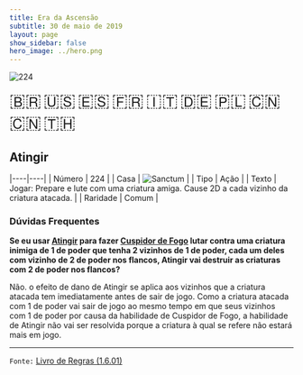 ```yaml
---
title: Era da Ascensão
subtitle: 30 de maio de 2019
layout: page
show_sidebar: false
hero_image: ../hero.png
---
```


![224](https://mastervault-storage-prod.s3.amazonaws.com/media/card_front/pt/435_224_CVH73X36HMGP_pt.png)

<span title="Português" style="font-size: 32px;cursor: pointer;" onclick="javascript:document.querySelector('img[alt=\'224\']').src=document.querySelector('img[alt=\'224\']').src.replace(/card_front\/[^/]+/, 'card_front/pt').replace(/_[^/.0-9]+\.png/, '_pt.png')">🇧🇷</span>
<span title="English" style="font-size: 32px;cursor: pointer;" onclick="javascript:document.querySelector('img[alt=\'224\']').src=document.querySelector('img[alt=\'224\']').src.replace(/card_front\/[^/]+/, 'card_front/en').replace(/_[^/.0-9]+\.png/, '_en.png')">🇺🇸</span>
<span title="Español" style="font-size: 32px;cursor: pointer;" onclick="javascript:document.querySelector('img[alt=\'224\']').src=document.querySelector('img[alt=\'224\']').src.replace(/card_front\/[^/]+/, 'card_front/es').replace(/_[^/.0-9]+\.png/, '_es.png')">🇪🇸</span>
<span title="Français" style="font-size: 32px;cursor: pointer;" onclick="javascript:document.querySelector('img[alt=\'224\']').src=document.querySelector('img[alt=\'224\']').src.replace(/card_front\/[^/]+/, 'card_front/fr').replace(/_[^/.0-9]+\.png/, '_fr.png')">🇫🇷</span>
<span title="Italiano" style="font-size: 32px;cursor: pointer;" onclick="javascript:document.querySelector('img[alt=\'224\']').src=document.querySelector('img[alt=\'224\']').src.replace(/card_front\/[^/]+/, 'card_front/it').replace(/_[^/.0-9]+\.png/, '_it.png')">🇮🇹</span>
<span title="Deutsche" style="font-size: 32px;cursor: pointer;" onclick="javascript:document.querySelector('img[alt=\'224\']').src=document.querySelector('img[alt=\'224\']').src.replace(/card_front\/[^/]+/, 'card_front/de').replace(/_[^/.0-9]+\.png/, '_de.png')">🇩🇪</span>
<span title="Polskie" style="font-size: 32px;cursor: pointer;" onclick="javascript:document.querySelector('img[alt=\'224\']').src=document.querySelector('img[alt=\'224\']').src.replace(/card_front\/[^/]+/, 'card_front/pl').replace(/_[^/.0-9]+\.png/, '_pl.png')">🇵🇱</span>
<span title="简体中文" style="font-size: 32px;cursor: pointer;" onclick="javascript:document.querySelector('img[alt=\'224\']').src=document.querySelector('img[alt=\'224\']').src.replace(/card_front\/[^/]+/, 'card_front/zh-hans').replace(/_[^/.0-9]+\.png/, '_zh-hans.png')">🇨🇳</span>
<span title="繁體中文" style="font-size: 32px;cursor: pointer;" onclick="javascript:document.querySelector('img[alt=\'224\']').src=document.querySelector('img[alt=\'224\']').src.replace(/card_front\/[^/]+/, 'card_front/zh-hant').replace(/_[^/.0-9]+\.png/, '_zh-hant.png')">🇨🇳</span>
<span title="ไทย" style="font-size: 32px;cursor: pointer;" onclick="javascript:document.querySelector('img[alt=\'224\']').src=document.querySelector('img[alt=\'224\']').src.replace(/card_front\/[^/]+/, 'card_front/th').replace(/_[^/.0-9]+\.png/, '_th.png')">🇹🇭</span>

## Atingir

|----|----|
| Número | 224 |
| Casa | ![Sanctum](https://archonarcana.com/images/thumb/c/c7/Sanctum.png/22px-Sanctum.png "Santuário") |
| Tipo | Ação |
| Texto | Jogar: Prepare e lute com uma criatura amiga. Cause 2D a cada vizinho da criatura atacada. |
| Raridade | Comum |

### Dúvidas Frequentes

**Se eu usar [Atingir](/aoa/224) para fazer [Cuspidor de Fogo](/cota/032)
lutar contra uma criatura inimiga de 1 de poder que tenha 2 vizinhos
de 1 de poder, cada um deles com vizinho de 2 de poder nos flancos,
Atingir vai destruir as criaturas com 2 de poder nos flancos?**

Não. o efeito de dano de Atingir se aplica aos vizinhos que a criatura
atacada tem imediatamente antes de sair de jogo. Como a criatura
atacada com 1 de poder vai sair de jogo ao mesmo tempo em que seus
vizinhos com 1 de poder por causa da habilidade de Cuspidor de Fogo,
a habilidade de Atingir não vai ser resolvida porque a criatura à qual se
refere não estará mais em jogo.

<hr/>

`Fonte:` [Livro de Regras (1.6.01)](https://drive.google.com/open?id=1YNhLKUC0xfriiMwFYpDu1Go3zPJw6gYo)
